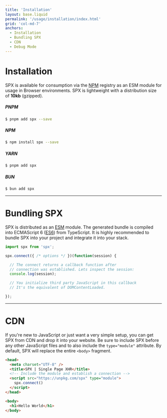 ```yaml
---
title: 'Installation'
layout: base.liquid
permalink: '/usage/installation/index.html'
grid: 'col-md-7'
anchors:
  - Installation
  - Bundling SPX
  - CDN
  - Debug Mode
---
```


# Installation

SPX is available for consumption via the [NPM](https://www.npmjs.com/package/spx) registry as an ESM module for usage in Browser environments. SPX is lightweight with a distribution size of **10kb** (gzipped).

##### PNPM

```bash
$ pnpm add spx --save
```

##### NPM

```bash
$ npm install spx --save
```

##### YARN

```bash
$ pnpm add spx
```

##### BUN

```bash
$ bun add spx
```

---

# Bundling SPX

SPX is distributed as an [ESM](https://developer.mozilla.org/en-US/docs/Web/JavaScript/Guide/Modules) module. The generated bundle is compiled into ECMAScript 6 ([ES6](https://kangax.github.io/compat-table/es6/)) from TypeScript. It is highly recommended to bundle SPX into your project and integrate it into your stack.

<!-- prettier-ignore -->
```js
import spx from 'spx';

spx.connect({ /* options */ })(function(session) {

  // The connect returns a callback function after
  // connection was established. Lets inspect the session:
  console.log(session);

  // You initialize third party JavaScript in this callback
  // It's the equivalent of DOMContentLoaded.

});
```

---

# CDN

If you're new to JavaScript or just want a very simple setup, you can get SPX from CDN and drop it into your website. Be sure to include SPX before any other JavaScript files and to also include the `type="module"` attribute. By default, SPX will replace the entire `<body>` fragment.

<!-- prettier-ignore -->
```html
<head>
  <meta charset="UTF-8" />
  <title>SPX | Single Page XHR</title>
  <!-- Include the module and establish a connection -->
  <script src="https://unpkg.com/spx" type="module">
    spx.connect()
  </script>
</head>

<body>
  <h1>Hello World</h1>
</body>
```
